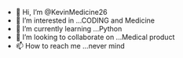 - 👋 Hi, I’m @KevinMedicine26
- 👀 I’m interested in ...CODING and Medicine
- 🌱 I’m currently learning ...Python
- 💞️ I’m looking to collaborate on ...Medical product
- 📫 How to reach me ...never mind

<!---
KevinMedicine26/KevinMedicine26 is a ✨ special ✨ repository because its `README.md` (this file) appears on your GitHub profile.
You can click the Preview link to take a look at your changes.
--->
